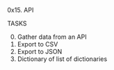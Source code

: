 0x15. API

TASKS

0. Gather data from an API
1. Export to CSV
2. Export to JSON
3. Dictionary of list of dictionaries
